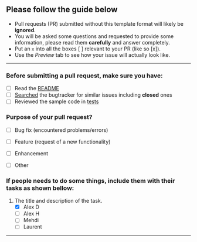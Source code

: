 ## Please follow the guide below

- Pull requests (PR) submitted without this template format will likely be **ignored**.
- You will be asked some questions and requested to provide some information, please read them **carefully** and answer completely.
- Put an `x` into all the boxes [ ] relevant to your PR (like so [x]).
- Use the *Preview* tab to see how your issue will actually look like.

---

### Before submitting a pull request, make sure you have:
- [ ] Read the [README](https://github.com/TSAP-Laval/acquisition-backend/blob/master/README.md)
- [ ] [Searched](https://github.com/TSAP-Laval/acquisition-backend/search?type=Issues) the bugtracker for similar issues including **closed** ones
- [ ] Reviewed the sample code in [tests](https://github.com/TSAP-Laval/acquisition-backend/tree/master/api_test)

### Purpose of your pull request?
- [ ] Bug fix (encountered problems/errors)
- [ ] Feature (request of a new functionality)
- [ ] Enhancement
- [ ] Other


### If people needs to do some things, include them with their tasks as shown bellow:
1. The title and description of the task.
    - [X] Alex D
    - [ ] Alex H
    - [ ] Mehdi
    - [ ] Laurent

---